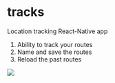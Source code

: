 # tracks
Location tracking React-Native app

1. Ability to track your routes
2. Name and save the routes
3. Reload the past routes

![](gps.gif)
